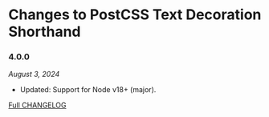 # Changes to PostCSS Text Decoration Shorthand

### 4.0.0

_August 3, 2024_

- Updated: Support for Node v18+ (major).

[Full CHANGELOG](https://github.com/csstools/postcss-plugins/tree/main/plugins/postcss-text-decoration-shorthand/CHANGELOG.md)
